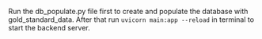 Run the db_populate.py file first to create and populate the database with gold_standard_data. After that run `uvicorn main:app --reload` in terminal to start the backend server.